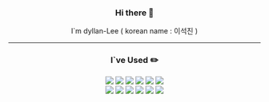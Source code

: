 <div align = center>

### Hi there 👋

I`m dyllan-Lee ( korean name : 이석진 )

<!--  [![Top Langs](https://github-readme-stats.vercel.app/api/top-langs/?username=dyllan-Lee)](https://github.com/dyllan-Lee/github-readme-stats)
-->
---


### I`ve Used :pencil2:

<img src="https://img.shields.io/badge/HTML5-E34F26?style=flat-square&logo=HTML5&logoColor=FFFFFF"/>
<img src="https://img.shields.io/badge/CSS3-1572B6?style=flat-square&logo=CSS3&logoColor=ffffff"/>
<img src="https://img.shields.io/badge/JavaScript-F7DF1E?style=flat-square&logo=JavaScript&logoColor=ffffff"/>
<img src="https://img.shields.io/badge/Visual Studio Code-007ACC?style=flat-square&logo=Visual Studio Code&logoColor=ffffff"/>
<img src="https://img.shields.io/badge/GitHub-181717?style=flat-square&logo=GitHub&logoColor=ffffff"/>
<img src="https://img.shields.io/badge/MySQL-4479A1?style=flat-square&logo=MySQL&logoColor=fff"/>
<br>
<img src="https://img.shields.io/badge/Swiper-6332F6?style=flat-square&logo=Swiper&logoColor=fff"/>
<img src="https://img.shields.io/badge/Vue.js-4FC08D?style=flat-square&logo=Vue.js&logoColor=fff"/>
<img src="https://img.shields.io/badge/Node.js-339933?style=flat-square&logo=Node.js&logoColor=fff"/>
<img src="https://img.shields.io/badge/Bootstrap-7952B3?style=flat-square&logo=Bootstrap&logoColor=fff"/>
<img src="https://img.shields.io/badge/Amazon AWS-232F3E?style=flat-square&logo=Amazon AWS&logoColor=fff"/>
<img src="https://img.shields.io/badge/Amazon RDS-527FFF?style=flat-square&logo=Amazon RDS&logoColor=fff"/>
<br>



</div>

<!--
**dyllan-Lee/dyllan-Lee** is a ✨ _special_ ✨ repository because its `README.md` (this file) appears on your GitHub profile.
[![Anurag's GitHub stats](https://github-readme-stats.vercel.app/api?username=dyllan-Lee)](https://github.com/dyllan-Lee/github-readme-stats)
Here are some ideas to get you started:
<img src="https://img.shields.io/badge/이름-색상코드?style=flat-square&logo=로고명&logoColor=로고색"/>
<img src="https://img.shields.io/badge/이름-색상코드?style=flat-square&logo=로고명&logoColor=로고색"/>

- 🔭 I’m currently working on ...
- 🌱 I’m currently learning ...
- 👯 I’m looking to collaborate on ...
- 🤔 I’m looking for help with ...
- 💬 Ask me about ...
- 📫 How to reach me: ...
- 😄 Pronouns: ...
- ⚡ Fun fact: ...
-->

